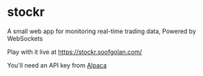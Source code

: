 # stockr

A small web app for monitoring real-time trading data, Powered by WebSockets

Play with it live at https://stockr.soofgolan.com/

You'll need an API key from [Alpaca](https://alpaca.markets/)